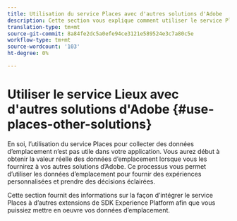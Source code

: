 ```yaml
---
title: Utilisation du service Places avec d'autres solutions d'Adobe
description: Cette section vous explique comment utiliser le service Places avec d'autres solutions d'Adobe.
translation-type: tm+mt
source-git-commit: 8a84fe2dc5a0efe94ce3121e589524e3c7a80c5e
workflow-type: tm+mt
source-wordcount: '103'
ht-degree: 0%

---
```



# Utiliser le service Lieux avec d&#39;autres solutions d&#39;Adobe {#use-places-other-solutions}

En soi, l’utilisation du service Places pour collecter des données d’emplacement n’est pas utile dans votre application. Vous aurez début à obtenir la valeur réelle des données d’emplacement lorsque vous les fournirez à vos autres solutions d’Adobe. Ce processus vous permet d’utiliser les données d’emplacement pour fournir des expériences personnalisées et prendre des décisions éclairées.

Cette section fournit des informations sur la façon d’intégrer le service Places à d’autres extensions de SDK Experience Platform afin que vous puissiez mettre en oeuvre vos données d’emplacement.